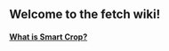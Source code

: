 ## Welcome to the fetch wiki!

#### [What is Smart Crop?](https://github.com/dylanaraps/fetch/wiki/What-is-Smart-Crop%3F)
